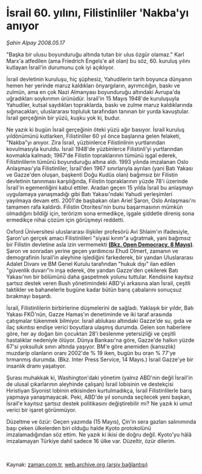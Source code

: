 # İsrail 60. yılını, Filistinliler 'Nakba'yı anıyor

*Şahin Alpay 2008.05.17*

<tr><td class="metin" colspan="2" style="padding-top: 20px; padding-left: 5px; padding-right: 10px;">"Başka bir ulusu boyunduruğu altında tutan bir ulus özgür olamaz." Karl Marx'a atfedilen (ama Friedrich Engels'e ait olan) bu söz, 60. kuruluş yılını kutlayan İsrail'in durumunu çok iyi açıklıyor.</td></tr><tr><td class="metin" colspan="2" style="padding-top: 20px; padding-left: 5px; padding-right: 10px;"><p>İsrail devletinin kuruluşu, hiç şüphesiz, Yahudilerin tarih boyunca dünyanın hemen her yerinde maruz kaldıkları önyargıların, ayrımcılığın, baskı ve zulmün, ama en çok Nazi Almanyası boyunduruğu altındaki Avrupa'da uğradıkları soykırımın ürünüdür. İsrail'in 15 Mayıs 1948'de kuruluşuyla Yahudiler, kutsal saydıkları topraklarda, baskı ve zulme maruz kaldıklarında sığınacakları, uluslararası topluluk tarafından tanınan bir yurda kavuştular. İsrail gerçeğinin bir yüzü, kuşku yok ki, budur.
<p>Ne yazık ki bugün İsrail gerçeğinin öteki yüzü ağır basıyor. İsrail kuruluş yıldönümünü kutlarken, Filistinliler 60 yıl önce başlarına gelen felaketi, "Nakba"yı anıyor. Zira İsrail, yüzbinlerce Filistinlinin yurtlarından kovulmasıyla kuruldu. İsrail 1948'de yüzbinlerce Filistinli'yi yurtlarından kovmakla kalmadı; 1967'de Filistin topraklarının tümünü işgal ederek, Filistinlilerin tümünü boyunduruğu altına aldı. 1993 yılında imzalanan Oslo Anlaşması'yla Filistinliler, İsrail'den 1967 sınırlarıyla ayrılan (yani Batı Yakası ve Gazze'den oluşan, başkenti Doğu Kudüs olan) bağımsız bir Filistin devletinin tanınması karşılığında, Filistin topraklarının yüzde 78'i üzerinde İsrail'in egemenliğini kabul ettiler. Aradan geçen 15 yılda İsrail bu anlaşmayı uygulamaya yanaşmadığı gibi Batı Yakası'ndaki Yahudi yerleşimleri yayılmaya devam etti. 2001'de başbakan olan Ariel Şaron, Oslo Anlaşması'nı tamamen rafa kaldırdı. Filistin Otoritesi'nin bunu başarmasının mümkün olmadığını bildiği için, terörizm sona ermedikçe, işgale şiddetle direniş sona ermedikçe nihai çözüm için görüşmeyi reddetti. 
<p>Oxford Üniversitesi uluslararası ilişkiler profesörü Avi Shlaim'ın ifadesiyle, Şaron'un gerçek amacı Filistinlileri "siyasi kırım"a uğratmak, yani bağımsız bir Filistin devletine asla izin vermemekti <a class="koyulink" href="http://web.archive.org/web/20080804141828/http://www.opendemocracy.net/article/israel_at_60_the_iron_wall_revisited " target="_blank"><b>(Bkz. Open Democracy, 8 Mayıs)</b></a>. Şaron ve sonradan yerine geçen yardımcısı Ehud Olmert, zamanın ve demografinin İsrail'in aleyhine işlediğini farkederek, bir yandan Uluslararası Adalet Divanı ve BM Genel Kurulu tarafından "hukuk dışı" ilan edilen "güvenlik duvarı"nı inşa ederek, öte yandan Gazze'den çekilerek Batı Yakası'nın bir bölümünü daha gaspetmek yolunu tuttular. Kendisine kayıtsız şartsız destek veren Bush yönetimindeki ABD'yi arkasına alan İsrail, çeşitli taktikler ve bahanelerle bugüne kadar bütün barış çabalarını sonuçsuz bırakmayı başardı.
<p>İsrail, Filistinlilerin birbirlerine düşmelerini de sağladı. Yaklaşık bir yıldır, Batı Yakası FKÖ'nün, Gazze Hamas'ın denetiminde ve iki taraf arasında çatışmalar tükenmek bilmiyor. İsrail ablukası altındaki Gazze'de su, gıda ve ilaç sıkıntısı endişe verici boyutlara ulaşmış durumda. Gelen son haberlere göre, her ay doğan bin çocuktan 28'i beslenme yetersizliği ve çeşitli hastalıklar nedeniyle ölüyor. Dünya Bankası'na göre, Gazze'de halkın yüzde 67'si yoksulluk sınırı altında yaşıyor. BM'e göre anemiden (kansızlık) muzdarip olanların oranı 2002'de % 19 iken, bugün bu oran % 77'ye tırmanmış durumda. (Bkz. Inter Press Service, 14 Mayıs.) İsrail Gazze'ye bir insanlık dramı yaşatıyor.
<p> Şurası muhakkak ki, Washington'daki yönetim (yalnız ABD'nin değil İsrail'in de ulusal çıkarlarının aleyhinde çalışan) İsrail lobisinin ve destekçisi Hıristiyan Siyonist lobinin etkisinden kurtulmadıkça, İsrail Filistinlilerle barış yapmaya yanaşmayacak. Peki, ABD'de yıl sonunda seçilecek yeni başkan, İsrail'e kayıtsız şartsız destek politikasını değiştirebilir mi? Ne yazık ki umut verici bir işaret görünmüyor. 
<p>Düzeltme ve özür: Geçen yazımda (15 Mayıs), Çin'in sera gazları salınımında başı çeken ülkelerden biri olduğu halde Kyoto protokolünü imzalamadığından söz ettim. Ne yazık ki ikisi de doğru değil. Kyoto'yu hâlâ imzalamayan Türkiye dahil sadece 16 ülke var. Düzeltir, özür dilerim.
<p>
<p><br/></p></p></p></p></p></p></p></p></td></tr>

Kaynak: [zaman.com.tr](http://zaman.com.tr/yazar.do?yazino=690530), [web.archive.org (arşiv bağlantısı)](http://web.archive.org/web/20080804141828/http://www.zaman.com.tr:80/yazar.do?yazino=690530)
